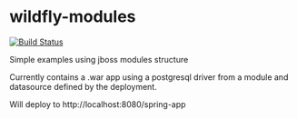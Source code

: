 wildfly-modules
===============

[![Build Status](http://img.shields.io/travis/eis/wildfly-modules/master.svg)](https://travis-ci.org/eis/wildfly-modules)

Simple examples using jboss modules structure

Currently contains a .war app using a postgresql driver from a
module and datasource defined by the deployment.

Will deploy to http://localhost:8080/spring-app

